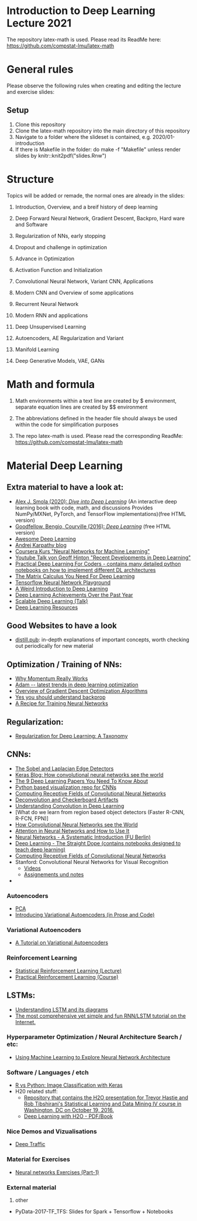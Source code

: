 # Introduction to Deep Learning Lecture 2021

The repository latex-math is used. Please read its ReadMe here: https://github.com/compstat-lmu/latex-math


# General rules

Please observe the following rules when creating and editing the lecture and exercise slides:

## Setup
1. Clone this repository
2. Clone the latex-math repository into the main directory of this repository
3. Navigate to a folder where the slideset is contained, e.g. 2020/01-introduction
4. If there is Makefile in the folder: do make -f "Makefile" unless render slides by knitr::knit2pdf("slides.Rnw")


# Structure

Topics will be added or remade, the normal ones are already in the slides:


1. Introduction, Overview, and a breif history of deep learning 

2. Deep Forward Neural Network, Gradient Descent, Backpro, Hard ware and Software

3. Regularization of NNs, early stopping
	
4. Dropout and challenge in optimization

5. Advance in Optimization

6. Activation Function and Initialization

7. Convolutional Neural Network, Variant CNN, Applications

8. Modern CNN and Overview of some applications

9. Recurrent Neural Network

10. Modern RNN and applications

11. Deep Unsupervised Learning 

12. Autoencoders, AE Regularization and Variant

13. Manifold Learning

14. Deep Generative Models, VAE, GANs
 
# Math and formula
1. Math environments within a text line are created by $ environment, separate equation lines are created by $$ environment

2. The abbreviations defined in the header file should always be used within the code for simplification purposes

3. The repo latex-math is used. Please read the corresponding ReadMe: https://github.com/compstat-lmu/latex-math

# Material Deep Learning 


## Extra material to have a look at:

* [ Alex J. Smola (2020): *Dive into Deep Learning*](https://d2l.ai/index.html) (An interactive deep learning book with code, math, and discussions Provides NumPy/MXNet, PyTorch, and TensorFlow implementations)(free HTML version)
* [Goodfellow, Bengio, Courville (2016): *Deep Learning*](http://www.deeplearningbook.org/) (free HTML version)
* [Awesome Deep Learning](https://github.com/ChristosChristofidis/awesome-deep-learning)
* [Andrej Karpathy blog](http://karpathy.github.io/)
* [Coursera Kurs "Neural Networks for Machine Learning"](https://www.coursera.org/learn/neural-networks#syllabus)
* [Youtube Talk von Geoff Hinton "Recent Developments in Deep Learning"](https://www.youtube.com/watch?v=vShMxxqtDDs)
* [Practical Deep Learning For Coders - contains many detailed python notebooks on how to implement different DL architectures](http://course.fast.ai/index.html)
* [The Matrix Calculus You Need For Deep Learning](http://parrt.cs.usfca.edu/doc/matrix-calculus/index.html) 
* [Tensorflow Neural Network Playground](https://playground.tensorflow.org/#activation=tanh&batchSize=10&dataset=circle&regDataset=reg-plane&learningRate=0.03&regularizationRate=0&noise=0&networkShape=4,2&seed=0.14139&showTestData=false&discretize=false&percTrainData=50&x=true&y=true&xTimesY=false&xSquared=false&ySquared=false&cosX=false&sinX=false&cosY=false&sinY=false&collectStats=false&problem=classification&initZero=false&hideText=false)
* [A Weird Introduction to Deep Learning](https://towardsdatascience.com/a-weird-introduction-to-deep-learning-7828803693b0)
* [Deep Learning Achievements Over the Past Year](https://blog.statsbot.co/deep-learning-achievements-4c563e034257)
* [Scalable Deep Learning (Talk)](https://determined.ai/blog/talk-scalable-dl/)
* [Deep Learning Resources](https://sebastianraschka.com/deep-learning-resources.html)

## Good Websites to have a look 
 * [distill.pub](https://distill.pub/): in-depth explanations of important concepts, worth checking out periodically for new material


## Optimization / Training of NNs:

 * [Why Momentum Really Works](https://distill.pub/2017/momentum/)
 * [Adam -- latest trends in deep learning optimization](https://towardsdatascience.com/adam-latest-trends-in-deep-learning-optimization-6be9a291375c)
 * [Overview of Gradient Descent Optimization Algorithms](https://ruder.io/optimizing-gradient-descent/)
 * [Yes you should understand backprop](https://medium.com/@karpathy/yes-you-should-understand-backprop-e2f06eab496b)
 * [A Recipe for Training Neural Networks](https://karpathy.github.io/2019/04/25/recipe/)

## Regularization:

* [Regularization for Deep Learning: A Taxonomy](https://arxiv.org/pdf/1710.10686.pdf)

## CNNs:

* [The Sobel and Laplacian Edge Detectors](http://aishack.in/tutorials/sobel-laplacian-edge-detectors/)
* [Keras Blog: How convolutional neural networks see the world](https://blog.keras.io/how-convolutional-neural-networks-see-the-world.html)
* [The 9 Deep Learning Papers You Need To Know About](https://adeshpande3.github.io/The-9-Deep-Learning-Papers-You-Need-To-Know-About.html)
* [Python based visualization repo for CNNs](https://github.com/HarisIqbal88/PlotNeuralNet)
* [Computing Receptive Fields of Convolutional Neural Networks](https://distill.pub/2019/computing-receptive-fields/)
* [Deconvolution and Checkerboard Artifacts](https://distill.pub/2016/deconv-checkerboard/)
* [Understanding Convolution in Deep Learning](http://timdettmers.com/2015/03/26/convolution-deep-learning/)    
* [What do we learn from region based object detectors (Faster R-CNN, R-FCN, FPN)]
* [How Convolutional Neural Networks see the World](https://blog.keras.io/how-convolutional-neural-networks-see-the-world.html)
* [Attention in Neural Networks and How to Use It](http://akosiorek.github.io/ml/2017/10/14/visual-attention.html)
* [Neural Networks - A Systematic Introduction (FU Berlin)](https://page.mi.fu-berlin.de/rojas/neural/neuron.pdf)
* [Deep Learning - The Straight Dope (contains notebooks designed to teach deep learning)](https://gluon.mxnet.io/)
* [Computing Receptive Fields of Convolutional Neural Networks](https://distill.pub/2019/computing-receptive-fields/)
* Stanford: Convolutional Neural Networks for Visual Recognition
	* [Videos](http://cs231n.stanford.edu/)
	* [Assignements und notes](http://cs231n.github.io/) 
* 

### Autoencoders

* [PCA](http://www.cs.cmu.edu/~guestrin/Class/15781/slides/pca-mdps-annotated.pdf)
* [Introducing Variational Autoencoders (in Prose and Code)](https://blog.fastforwardlabs.com/2016/08/12/introducing-variational-autoencoders-in-prose-and.html)

### Variational Autoencoders

* [A Tutorial on Variational Autoencoders](https://arxiv.org/pdf/1606.05908.pdf)



### Reinforcement Learning

* [Statistical Reinforcement Learning (Lecture)](http://nanjiang.cs.illinois.edu/cs598/)
* [Practical Reinforcement Learning (Course)](https://github.com/yandexdataschool/Practical_RL)



## LSTMs:

* [Understanding LSTM and its diagrams](https://medium.com/mlreview/understanding-lstm-and-its-diagrams-37e2f46f1714)
* [The most comprehensive yet simple and fun RNN/LSTM tutorial on the Internet.](https://ayearofai.com/rohan-lenny-3-recurrent-neural-networks-10300100899b)


### Hyperparameter Optimization / Neural Architecture Search / etc:

* [Using Machine Learning to Explore Neural Network Architecture](https://ai.googleblog.com/2017/05/using-machine-learning-to-explore.html)


### Software / Languages / etch

* [R vs Python: Image Classification with Keras](https://towardsdatascience.com/r-vs-python-image-classification-with-keras-1fa99a8fef9b)
* H20 related stuff: 
	* [Repository that contains the H2O presentation for Trevor Hastie and Rob Tibshirani's Statistical Learning and Data Mining IV course in Washington, DC on October 19, 2016.](https://github.com/ledell/sldm4-h2o)
	* [Deep Learning with H2O - PDF/Book](http://docs.h2o.ai/h2o/latest-stable/h2o-docs/booklets/DeepLearningBooklet.pdf)


### Nice Demos and Vizualisations

* [Deep Traffic](https://selfdrivingcars.mit.edu/deeptraffic/)


### Material for Exercises

* [Neural networks Exercises (Part-1)](https://www.r-bloggers.com/neural-networks-exercises-part-1/)


### External material

1. other
* PyData-2017-TF_TFS: Slides for Spark + Tensorflow + Notebooks

